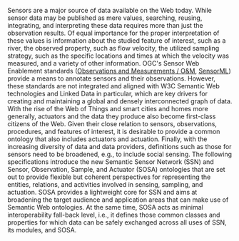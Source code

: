 Sensors are a major source of data available on the Web today. While sensor data may be published as mere values,
searching, reusing, integrating, and interpreting these data requires more than just the observation results. Of equal
importance for the proper interpretation of these values is information about the studied feature of interest, such as a
river, the observed property, such as flow velocity, the utilized sampling strategy, such as the specific locations and
times at which the velocity was measured, and a variety of other information. OGC's Sensor Web Enablement
standards ([Observations and Measurements / O&M](http://www.opengeospatial.org/standards/om),
[SensorML](http://portal.opengeospatial.org/files/55939)) provide a means to annotate sensors and their observations.
However, these standards are not integrated and aligned with W3C Semantic Web technologies and Linked Data in
particular, which are key drivers for creating and maintaining a global and densely interconnected graph of data. With
the rise of the Web of Things and smart cities and homes more generally, actuators and the data they produce also become
first-class citizens of the Web. Given their close relation to sensors, observations, procedures, and features of
interest, it is desirable to provide a common ontology that also includes actuators and actuation. Finally, with the
increasing diversity of data and data providers, definitions such as those for sensors need to be broadened, e.g., to
include social sensing. The following specifications introduce the new Semantic Sensor Network (SSN) and Sensor,
Observation, Sample, and Actuator (SOSA) ontologies that are set out to provide flexible but coherent perspectives for
representing the entities, relations, and activities involved in sensing, sampling, and actuation. SOSA provides a
lightweight core for SSN and aims at broadening the target audience and application areas that can make use of Semantic
Web ontologies. At the same time, SOSA acts as minimal interoperability fall-back level, i.e., it defines those common
classes and properties for which data can be safely exchanged across all uses of SSN, its modules, and SOSA.

